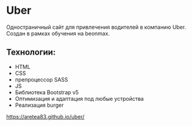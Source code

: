 # Uber
Одностраничный сайт для привлечения водителей в компанию Uber. Создан в рамках обучения на beonmax.

## Технологии:
- HTML
- CSS
- препроцессор SASS
- JS
- Библиотека Bootstrap v5
- Оптимизация и адаптация под любые устройства
- Реализация burger

https://aretea83.github.io/uber/
